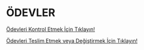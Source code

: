 # ÖDEVLER

[Ödevleri Kontrol Etmek İçin Tıklayın!](https://drive.google.com/drive/folders/18PBmDt-yW0O5xTaswN2sGZFYITdKXmUE?usp=sharing)

[Ödevleri Teslim Etmek veya Değiştirmek İçin Tıklayın!](https://docs.google.com/forms/d/e/1FAIpQLSdHOE2UN7Yhb6mAtumzHwkQG708R9igDz1jSI-gPT2vTa7Knw/viewform?usp=sf_link)